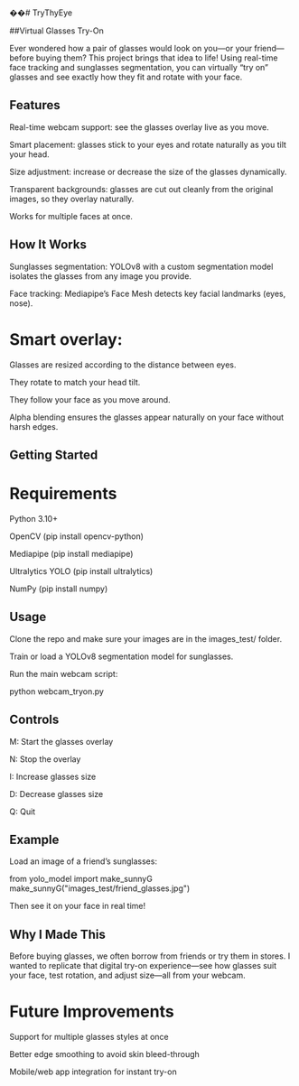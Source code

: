 ��#   T r y T h y E y e 



##Virtual Glasses Try-On

Ever wondered how a pair of glasses would look on you—or your friend—before buying them? This project brings that idea to life! Using real-time face tracking and sunglasses segmentation, you can virtually “try on” glasses and see exactly how they fit and rotate with your face.


## Features

Real-time webcam support: see the glasses overlay live as you move.

Smart placement: glasses stick to your eyes and rotate naturally as you tilt your head.

Size adjustment: increase or decrease the size of the glasses dynamically.

Transparent backgrounds: glasses are cut out cleanly from the original images, so they overlay naturally.

Works for multiple faces at once.


## How It Works

Sunglasses segmentation: YOLOv8 with a custom segmentation model isolates the glasses from any image you provide.

Face tracking: Mediapipe’s Face Mesh detects key facial landmarks (eyes, nose).


# Smart overlay:

Glasses are resized according to the distance between eyes.

They rotate to match your head tilt.

They follow your face as you move around.

Alpha blending ensures the glasses appear naturally on your face without harsh edges.



## Getting Started

# Requirements

Python 3.10+

OpenCV (pip install opencv-python)

Mediapipe (pip install mediapipe)

Ultralytics YOLO (pip install ultralytics)

NumPy (pip install numpy)



## Usage

Clone the repo and make sure your images are in the images_test/ folder.

Train or load a YOLOv8 segmentation model for sunglasses.

Run the main webcam script:

python webcam_tryon.py



## Controls

M: Start the glasses overlay

N: Stop the overlay

I: Increase glasses size

D: Decrease glasses size

Q: Quit



## Example

Load an image of a friend’s sunglasses:

from yolo_model import make_sunnyG
make_sunnyG("images_test/friend_glasses.jpg")


Then see it on your face in real time!



## Why I Made This

Before buying glasses, we often borrow from friends or try them in stores. I wanted to replicate that digital try-on experience—see how glasses suit your face, test rotation, and adjust size—all from your webcam.


# Future Improvements

Support for multiple glasses styles at once

Better edge smoothing to avoid skin bleed-through

Mobile/web app integration for instant try-on
 
 
